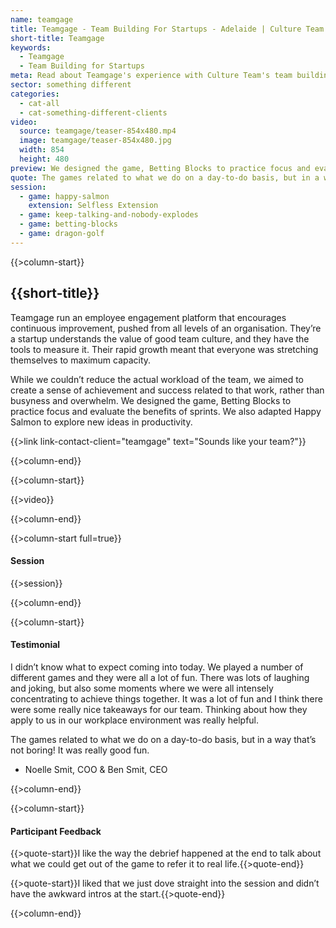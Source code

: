 ```yaml
---
name: teamgage
title: Teamgage - Team Building For Startups - Adelaide | Culture Team
short-title: Teamgage
keywords: 
  - Teamgage
  - Team Building for Startups
meta: Read about Teamgage's experience with Culture Team's team building for startups. Culture Team design team building games to ignite team culture. 
sector: something different
categories:
  - cat-all
  - cat-something-different-clients
video:
  source: teamgage/teaser-854x480.mp4
  image: teamgage/teaser-854x480.jpg
  width: 854
  height: 480
preview: We designed the game, Betting Blocks to practice focus and evaluate the benefits of sprints. We also adapted Happy Salmon to explore new ideas in productivity.
quote: The games related to what we do on a day-to-do basis, but in a way that’s not boring! It was really good fun.
session:
  - game: happy-salmon
    extension: Selfless Extension
  - game: keep-talking-and-nobody-explodes
  - game: betting-blocks
  - game: dragon-golf
---
```

{{>column-start}}

## {{short-title}}

Teamgage run an employee engagement platform that encourages continuous improvement, pushed from all levels of an organisation. They’re a startup understands the value of good team culture, and they have the tools to measure it. Their rapid growth meant that everyone was stretching themselves to maximum capacity.

While we couldn’t reduce the actual workload of the team, we aimed to create a sense of achievement and success related to that work, rather than busyness and overwhelm. We designed the game, Betting Blocks to practice focus and evaluate the benefits of sprints. We also adapted Happy Salmon to explore new ideas in productivity.

{{>link link-contact-client="teamgage" text="Sounds like your team?"}}

{{>column-end}}

{{>column-start}}

{{>video}}

{{>column-end}}

{{>column-start full=true}}

#### Session

{{>session}}

{{>column-end}}

{{>column-start}}

#### Testimonial

I didn’t know what to expect coming into today. We played a number of different games and they were all a lot of fun. There was lots of laughing and joking, but also some moments where we were all intensely concentrating to achieve things together. It was a lot of fun and I think there were some really nice takeaways for our team. Thinking about how they apply to us in our workplace environment was really helpful.

The games related to what we do on a day-to-do basis, but in a way that’s not boring! It was really good fun.

* Noelle Smit, COO & Ben Smit, CEO

{{>column-end}}

{{>column-start}}

#### Participant Feedback

{{>quote-start}}I like the way the debrief happened at the end to talk about what we could get out of the game to refer it to real life.{{>quote-end}}

{{>quote-start}}I liked that we just dove straight into the session and didn’t have the awkward intros at the start.{{>quote-end}}

{{>column-end}}